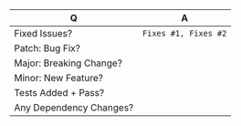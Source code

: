 | Q                       | A |
| ----------------------- | -------------------- |
| Fixed Issues?           | `Fixes #1, Fixes #2` |
| Patch: Bug Fix?         |
| Major: Breaking Change? |
| Minor: New Feature?     |
| Tests Added + Pass?     |                                                                     |
| Any Dependency Changes? |

<!-- Describe your changes below in as much detail as possible -->
